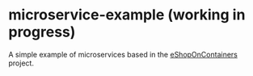 # microservice-example (working in progress)

A simple example of microservices based in the [eShopOnContainers](https://github.com/dotnet-architecture/eShopOnContainers) project.